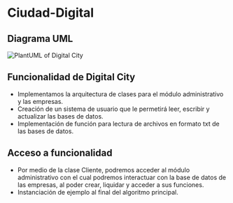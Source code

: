 # Ciudad-Digital
## Diagrama UML
![PlantUML of Digital City](https://www.plantuml.com/plantuml/png/dLHBRjim4Dth58IxIPowGBVE9gsJ0WNw2U3iYi8OaHDt2efKXfHHeEYfUeHUh9GvOXG5SJxUM7oQzzvmFZeB4JXsZQsqXH2KMbb25_5tfT9liVA6jdx_VEAlaIE4ZOKw0nSXTeOWHUVpHnSYnKxJlx-koX1eR2FmqN4-XguctkXTEbT_AgX3PD1HPUlFtdJMP-EJzrsuwT30qJb4lrn79hSzli-vv4JIqGUXVV5DpPBE2Y9kFHFauoMZ9fyaClETQSXHBnPfvvNm5MYD1lcYQHa3g25nfHbXG0jewQOZCy9LaXVzJr1x1Yl2GWZUagQuPrZqwYZ_BzNNN5iXlLPh2NGHbqDB1bV6I0mi8Prvhaf9yQfZ2X7kfhZjW0tmgclxz4A4sgAcfkScXpNoBadw8PSMji02fdXv6WVsTk9NveMaB292BcYccf8fXwIo_xll5S0-539sMVa6EM5tBBHFBG8kuv8KW9dwAnNic_f-V3eIagw6OJQkg9LDSBp1lkHWVCY8fH0t1X-2W-GP9fkK6uK2ZvOj0pjq1ddJiZV3p0dK2mfKr293BTYmTmDMUZuPaJBsA-yYWqoAN5nUNIK9-9aAbPTGq7FiUzRkTttoQWqMc1A1N1JeCkb5qEGTXgaGXTOxgcqohhst2AvaM_eRIgBxkIogVeTeF9UK2xDqzPROpvq18ySFK3FfSbyXMxoEAf6OjZ-YCiIe8tcdAbaUjLZ8PqgzikHmoMXE-uStjRVcDEAls4ELn2nI-EGxSuYcRddby_4qcxBAJmmVR-BJA6Mj3iTNPPjwJcdVOT8TJcdS8qP3WUQ9CndgJDmoefjGCrWDrPfFSpnC6rVjcTHIlVduYe_IgidqpDxEUeNPV3OCxU1Tsmwd6ZrMJMhp0eLopPUGorqJzvdKCtIcQ-n_)

## Funcionalidad de Digital City
- Implementamos la arquitectura de clases para el módulo administrativo y las empresas.
- Creación de un sistema de usuario que le permetirá leer, escribir y actualizar las bases de datos.
- Implementación de función para lectura de archivos en formato txt de las bases de datos.

## Acceso a funcionalidad
- Por medio de la clase Cliente, podremos acceder al módulo administrativo con el cual podremos interactuar con la base de datos de las empresas, al poder crear, liquidar y acceder a sus funciones.
- Instanciación de ejemplo al final del algoritmo principal.
